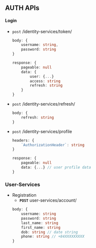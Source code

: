 


## AUTH APIs
#### Login
- `post` /identity-services/token/
    ```typescript
    body: {
        username: string,
        password: string
    }
    ```
    ```typescript
    response: {
        pageable: null
        data: {
            user: {...}
            access: string
            refresh: string
        }
    }
    ```

- `post` /identity-services/refresh/
    ```typescript
    body: {
        refresh: string
    }
    ```

- `post` /identity-services/profile 
    ```typescript
    headers: {
        `AuthorizationHeader`: string
    }
    ```
    ```typescript
    response: {
        pageable: null
        data: {...} // user profile data
    }
    ```
### User-Services
- Registration
    -  **`POST`** user-services/account/
    ```typescript
    body: {
        username: string
        password: string
        last_name: string
        first_name: string
        dob: string // date string
        phone: string // +84XXXXXXXXX
    }
    ```